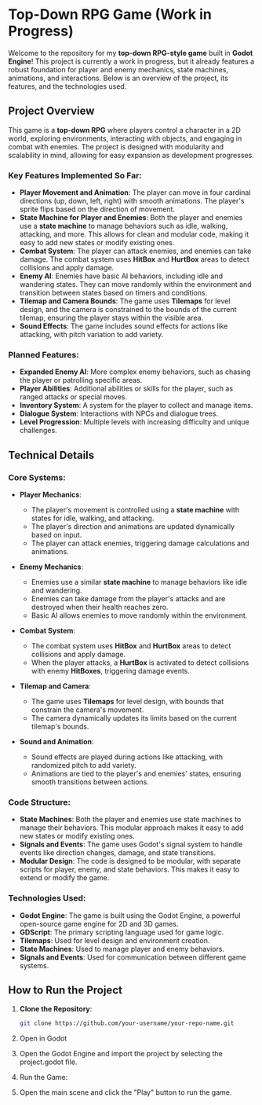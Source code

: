 # Top-Down RPG Game (Work in Progress)

Welcome to the repository for my **top-down RPG-style game** built in **Godot Engine**! This project is currently a work in progress, but it already features a robust foundation for player and enemy mechanics, state machines, animations, and interactions. Below is an overview of the project, its features, and the technologies used.

## Project Overview

This game is a **top-down RPG** where players control a character in a 2D world, exploring environments, interacting with objects, and engaging in combat with enemies. The project is designed with modularity and scalability in mind, allowing for easy expansion as development progresses.

### Key Features Implemented So Far:
- **Player Movement and Animation**: The player can move in four cardinal directions (up, down, left, right) with smooth animations. The player's sprite flips based on the direction of movement.
- **State Machine for Player and Enemies**: Both the player and enemies use a **state machine** to manage behaviors such as idle, walking, attacking, and more. This allows for clean and modular code, making it easy to add new states or modify existing ones.
- **Combat System**: The player can attack enemies, and enemies can take damage. The combat system uses **HitBox** and **HurtBox** areas to detect collisions and apply damage.
- **Enemy AI**: Enemies have basic AI behaviors, including idle and wandering states. They can move randomly within the environment and transition between states based on timers and conditions.
- **Tilemap and Camera Bounds**: The game uses **Tilemaps** for level design, and the camera is constrained to the bounds of the current tilemap, ensuring the player stays within the visible area.
- **Sound Effects**: The game includes sound effects for actions like attacking, with pitch variation to add variety.

### Planned Features:
- **Expanded Enemy AI**: More complex enemy behaviors, such as chasing the player or patrolling specific areas.
- **Player Abilities**: Additional abilities or skills for the player, such as ranged attacks or special moves.
- **Inventory System**: A system for the player to collect and manage items.
- **Dialogue System**: Interactions with NPCs and dialogue trees.
- **Level Progression**: Multiple levels with increasing difficulty and unique challenges.

## Technical Details

### Core Systems:
- **Player Mechanics**:
  - The player's movement is controlled using a **state machine** with states for idle, walking, and attacking.
  - The player's direction and animations are updated dynamically based on input.
  - The player can attack enemies, triggering damage calculations and animations.
  
- **Enemy Mechanics**:
  - Enemies use a similar **state machine** to manage behaviors like idle and wandering.
  - Enemies can take damage from the player's attacks and are destroyed when their health reaches zero.
  - Basic AI allows enemies to move randomly within the environment.

- **Combat System**:
  - The combat system uses **HitBox** and **HurtBox** areas to detect collisions and apply damage.
  - When the player attacks, a **HurtBox** is activated to detect collisions with enemy **HitBoxes**, triggering damage events.

- **Tilemap and Camera**:
  - The game uses **Tilemaps** for level design, with bounds that constrain the camera's movement.
  - The camera dynamically updates its limits based on the current tilemap's bounds.

- **Sound and Animation**:
  - Sound effects are played during actions like attacking, with randomized pitch to add variety.
  - Animations are tied to the player's and enemies' states, ensuring smooth transitions between actions.

### Code Structure:
- **State Machines**: Both the player and enemies use state machines to manage their behaviors. This modular approach makes it easy to add new states or modify existing ones.
- **Signals and Events**: The game uses Godot's signal system to handle events like direction changes, damage, and state transitions.
- **Modular Design**: The code is designed to be modular, with separate scripts for player, enemy, and state behaviors. This makes it easy to extend or modify the game.

### Technologies Used:
- **Godot Engine**: The game is built using the Godot Engine, a powerful open-source game engine for 2D and 3D games.
- **GDScript**: The primary scripting language used for game logic.
- **Tilemaps**: Used for level design and environment creation.
- **State Machines**: Used to manage player and enemy behaviors.
- **Signals and Events**: Used for communication between different game systems.

## How to Run the Project

1. **Clone the Repository**:
   ```bash
   git clone https://github.com/your-username/your-repo-name.git
2. Open in Godot

3. Open the Godot Engine and import the project by selecting the project.godot file.

4. Run the Game:

5. Open the main scene and click the "Play" button to run the game.
